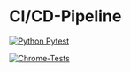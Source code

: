 # CI/CD-Pipeline

[![Python Pytest](https://github.com/dominiksimgen/Anwendungsprojekt/actions/workflows/tests-pytest.yml/badge.svg)](https://github.com/YannickMetz/Anwendungsprojekt/actions/workflows/tests-pytest.yml)

[![Chrome-Tests](https://github.com/dominiksimgen/Anwendungsprojekt/actions/workflows/chrometest.yml/badge.svg)](https://github.com/YannickMetz/Anwendungsprojekt/actions/workflows/chrometest.yml)
